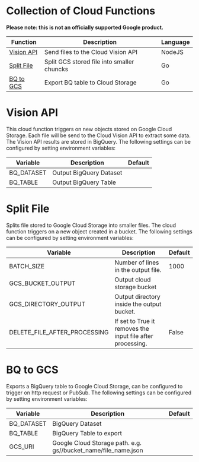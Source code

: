 # Collection of Cloud Functions

**Please note: this is not an officially supported Google product.**

Function          | Description  | Language
----------------- | ------------ | ------------------
[Vision API](vision_api/) | Send files to the Cloud Vision API | NodeJS
[Split File](split_file/) | Split GCS stored file into smaller chuncks | Go
[BQ to GCS](bq_to_gcs/) | Export BQ table to Cloud Storage | Go

# Vision API
This cloud function triggers on new objects stored on Google Cloud Storage. Each file will be send to the Cloud Vision API to extract some data. The Vision API results are stored in BigQuery. The following settings can be configured by setting environment variables:

Variable | Description | Default
--------| -----------| ---------
BQ_DATASET | Output BigQuery Dataset | 
BQ_TABLE | Output BigQuery Table | 

# Split File
Splits file stored to Google Cloud Storage into smaller files. The cloud function triggers on a new object created in a bucket. The following settings can be configured by setting environment variables:

Variable | Description | Default
--------| -----------| ---------
BATCH_SIZE | Number of lines in the output file. | 1000
GCS_BUCKET_OUTPUT | Output cloud storage bucket | 
GCS_DIRECTORY_OUTPUT | Output directory inside the output bucket. | 
DELETE_FILE_AFTER_PROCESSING | If set to True it removes the input file after processing. | False

# BQ to GCS
Exports a BigQuery table to Google Cloud Storage, can be configured to trigger on http request or PubSub. The following settings can be configured by setting environment variables:

Variable | Description | Default
--------| -----------| ---------
BQ_DATASET | BigQuery Dataset | 
BQ_TABLE | BigQuery Table to export | 
GCS_URI | Google Cloud Storage path. e.g. gs//bucket_name/file_name.json | 